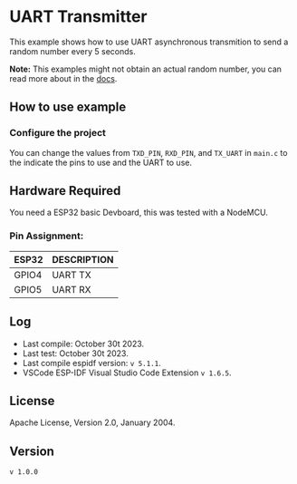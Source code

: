 # UART Transmitter

This example shows how to use UART asynchronous transmition to send a random number every 5 seconds.


**Note:** This examples might not obtain an actual random number, you can read more about in the [docs](https://docs.espressif.com/projects/esp-idf/en/v5.1.1/esp32/api-reference/system/random.html).

## How to use example

### Configure the project

You can change the values from `TXD_PIN`, `RXD_PIN`, and `TX_UART` in `main.c` to the indicate the pins to use and the UART to use.


## Hardware Required

You need a ESP32 basic Devboard, this was tested with a NodeMCU.

### Pin Assignment:


| ESP32  | DESCRIPTION |
| ------ | ----------- |
| GPIO4  | UART TX     |
| GPIO5  | UART RX     |

## Log

* Last compile: October 30t 2023.
* Last test: October 30t 2023.
* Last compile espidf version: `v 5.1.1`.
* VSCode ESP-IDF Visual Studio Code Extension `v 1.6.5`.


## License

Apache License, Version 2.0, January 2004.

## Version

`v 1.0.0`
